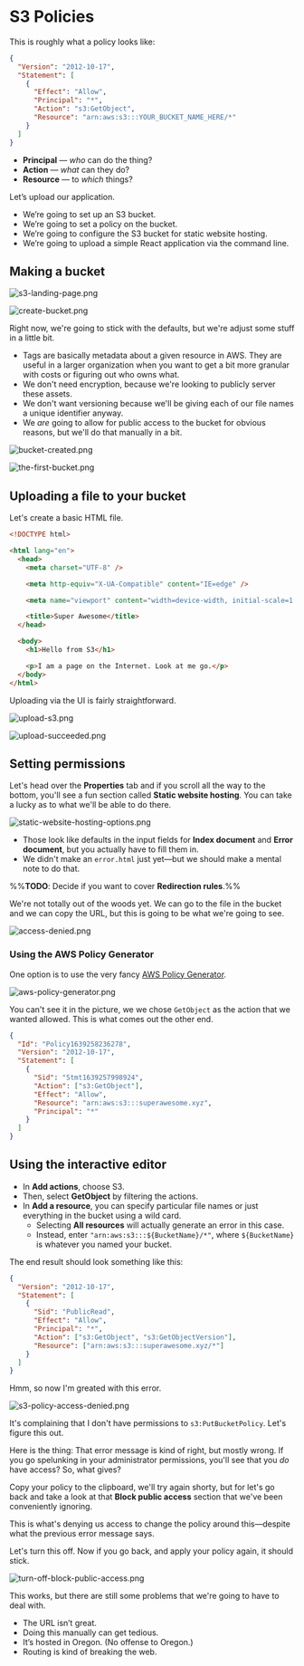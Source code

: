 # S3 Policies

This is roughly what a policy looks like:

```json
{
  "Version": "2012-10-17",
  "Statement": [
    {
      "Effect": "Allow",
      "Principal": "*",
      "Action": "s3:GetObject",
      "Resource": "arn:aws:s3:::YOUR_BUCKET_NAME_HERE/*"
    }
  ]
}
```

- **Principal** — _who_ can do the thing?
- **Action** — _what_ can they do?
- **Resource** — to _which_ things?

Let’s upload our application.

- We’re going to set up an S3 bucket.
- We’re going to set a policy on the bucket.
- We’re going to configure the S3 bucket for static website hosting.
- We’re going to upload a simple React application via the command line.

## Making a bucket

![s3-landing-page.png](Attachments/s3-landing-page.png)

![create-bucket.png](Attachments/create-bucket.png)

Right now, we're going to stick with the defaults, but we're adjust some stuff in a little bit.

- Tags are basically metadata about a given resource in AWS. They are useful in a larger organization when you want to get a bit more granular with costs or figuring out who owns what.
- We don't need encryption, because we're looking to publicly server these assets.
- We don't want versioning because we'll be giving each of our file names a unique identifier anyway.
- We _are_ going to allow for public access to the bucket for obvious reasons, but we'll do that manually in a bit.

![bucket-created.png](Attachments/bucket-created.png)

![the-first-bucket.png](Attachments/the-first-bucket.png)

## Uploading a file to your bucket

Let's create a basic HTML file.

```html
<!DOCTYPE html>

<html lang="en">
  <head>
    <meta charset="UTF-8" />

    <meta http-equiv="X-UA-Compatible" content="IE=edge" />

    <meta name="viewport" content="width=device-width, initial-scale=1.0" />

    <title>Super Awesome</title>
  </head>

  <body>
    <h1>Hello from S3</h1>

    <p>I am a page on the Internet. Look at me go.</p>
  </body>
</html>
```

Uploading via the UI is fairly straightforward.

![upload-s3.png](Attachments/upload-s3.png)

![upload-succeeded.png](Attachments/upload-succeeded.png)

## Setting permissions

Let's head over the **Properties** tab and if you scroll all the way to the bottom, you'll see a fun section called **Static website hosting**. You can take a lucky as to what we'll be able to do there.

![static-website-hosting-options.png](Attachments/static-website-hosting-options.png)

- Those look like defaults in the input fields for **Index document** and **Error document**, but you actually have to fill them in.
- We didn't make an `error.html` just yet—but we should make a mental note to do that.

%%**TODO**: Decide if you want to cover **Redirection rules**.%%

We're not totally out of the woods yet. We can go to the file in the bucket and we can copy the URL, but this is going to be what we're going to see.

![access-denied.png](Attachments/access-denied.png)

### Using the AWS Policy Generator

One option is to use the very fancy [AWS Policy Generator](https://awspolicygen.s3.amazonaws.com/policygen.html).

![aws-policy-generator.png](Attachments/aws-policy-generator.png)

You can't see it in the picture, we we chose `GetObject` as the action that we wanted allowed. This is what comes out the other end.

```json
{
  "Id": "Policy1639258236278",
  "Version": "2012-10-17",
  "Statement": [
    {
      "Sid": "Stmt1639257998924",
      "Action": ["s3:GetObject"],
      "Effect": "Allow",
      "Resource": "arn:aws:s3:::superawesome.xyz",
      "Principal": "*"
    }
  ]
}
```

## Using the interactive editor

- In **Add actions**, choose S3.
- Then, select **GetObject** by filtering the actions.
- In **Add a resource**, you can specify particular file names or just everything in the bucket using a wild card.
  - Selecting **All resources** will actually generate an error in this case.
  - Instead, enter `"arn:aws:s3:::${BucketName}/*"`, where `${BucketName}` is whatever you named your bucket.

The end result should look something like this:

```json
{
  "Version": "2012-10-17",
  "Statement": [
    {
      "Sid": "PublicRead",
      "Effect": "Allow",
      "Principal": "*",
      "Action": ["s3:GetObject", "s3:GetObjectVersion"],
      "Resource": ["arn:aws:s3:::superawesome.xyz/*"]
    }
  ]
}
```

Hmm, so now I'm greated with this error.

![s3-policy-access-denied.png](Attachments/s3-policy-access-denied.png)

It's complaining that I don't have permissions to `s3:PutBucketPolicy`. Let's figure this out.

Here is the thing: That error message is kind of right, but mostly wrong. If you go spelunking in your administrator permissions, you'll see that you _do_ have access? So, what gives?

Copy your policy to the clipboard, we'll try again shorty, but for let's go back and take a look at that **Block public access** section that we've been conveniently ignoring.

This is what's denying us access to change the policy around this—despite what the previous error message says.

Let's turn this off. Now if you go back, and apply your policy again, it should stick.

![turn-off-block-public-access.png](Attachments/turn-off-block-public-access.png)

This works, but there are still some problems that we're going to have to deal with.

- The URL isn’t great.
- Doing this manually can get tedious.
- It’s hosted in Oregon. (No offense to Oregon.)
- Routing is kind of breaking the web.
